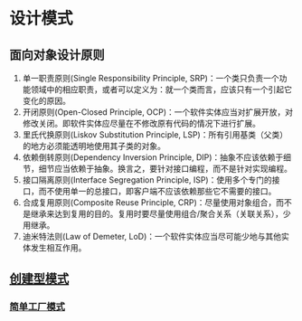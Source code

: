 # 设计模式

## 面向对象设计原则

1. 单一职责原则(Single Responsibility Principle, SRP)：一个类只负责一个功能领域中的相应职责，或者可以定义为：就一个类而言，应该只有一个引起它变化的原因。
2. 开闭原则(Open-Closed Principle, OCP)：一个软件实体应当对扩展开放，对修改关闭。即软件实体应尽量在不修改原有代码的情况下进行扩展。
3. 里氏代换原则(Liskov Substitution Principle, LSP)：所有引用基类（父类）的地方必须能透明地使用其子类的对象。
4. 依赖倒转原则(Dependency Inversion Principle, DIP)：抽象不应该依赖于细节，细节应当依赖于抽象。换言之，要针对接口编程，而不是针对实现编程。
5. 接口隔离原则(Interface Segregation Principle, ISP)：使用多个专门的接口，而不使用单一的总接口，即客户端不应该依赖那些它不需要的接口。
6. 合成复用原则(Composite Reuse Principle, CRP)：尽量使用对象组合，而不是继承来达到复用的目的。复用时要尽量使用组合/聚合关系（关联关系），少用继承。
7. 迪米特法则(Law of Demeter, LoD)：一个软件实体应当尽可能少地与其他实体发生相互作用。

## [创建型模式](creational_pattern)

### [简单工厂模式](creational_pattern\simple_factory_pattern)